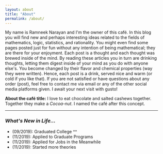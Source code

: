 ```yaml
---
layout: about
title: "About"
permalink: /about/
---
```


My name is Ramneek Narayan and I'm the owner of this café. In this blog you will find new and perhaps interesting ideas related to the fields of mathematics, logic, statistics, and rationality. You might even find some pages posted just for fun without any intention of being mathematical; they are there for your enjoyment. Each post is a thought and each thought was brewed inside of the mind. By reading these articles you in turn are drinking thoughts, letting them digest inside of your mind as you do with anyone else's. You become changed by their flavor and chemical properties (way they were written). Hence, each post is a drink, served nice and warm (or cold if you like that). If you are not satisfied or have questions about any order (post), feel free to contact me via email or any of the other social media platforms given. I await your next visit with gusto!

**About the café title:** I love to eat chocolate and salted cashews together. Together they make a *Cocoa-nut*. I named the café after this concept.

---

### *What's New in Life...*

- (09/2019): Graduated College ^^
- (11/2019): Applied to Graduate Programs
- (11/2019): Applied for Jobs in the Meanwhile
- (11/2019): Started more theories
